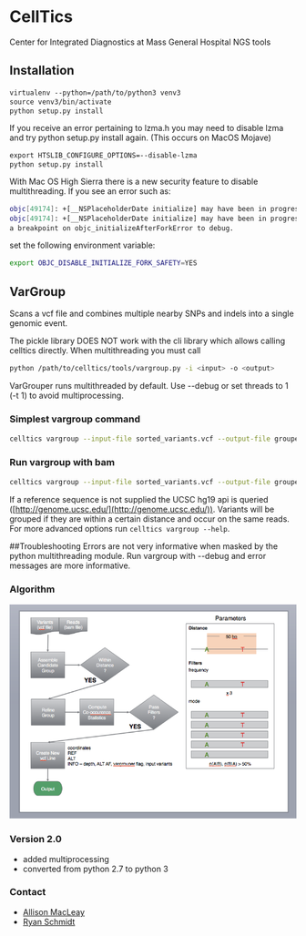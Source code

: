 # CellTics
Center for Integrated Diagnostics at Mass General Hospital NGS tools

## Installation
```
virtualenv --python=/path/to/python3 venv3
source venv3/bin/activate
python setup.py install
```

If you receive an error pertaining to lzma.h you may need to disable lzma and try python setup.py install again. (This occurs on MacOS Mojave)
```
export HTSLIB_CONFIGURE_OPTIONS=--disable-lzma
python setup.py install
```

With Mac OS High Sierra there is a new security feature to disable multithreading.  If you see an error such as:

```bash
objc[49174]: +[__NSPlaceholderDate initialize] may have been in progress in another thread when fork() was called.                                                                                          
objc[49174]: +[__NSPlaceholderDate initialize] may have been in progress in another thread when fork() was called. We cannot safely call it or ignore it in the fork() child process. Crashing instead. Set 
a breakpoint on objc_initializeAfterForkError to debug.
```

set the following environment variable:
```bash
export OBJC_DISABLE_INITIALIZE_FORK_SAFETY=YES

```

## VarGroup
Scans a vcf file and combines multiple nearby SNPs and indels into a single genomic event.

The pickle library DOES NOT work with the cli library which allows calling celltics directly.  When multithreading you must call

```bash
python /path/to/celltics/tools/vargroup.py -i <input> -o <output>
```

VarGrouper runs multithreaded by default.  Use --debug or set threads to 1 (-t 1) to avoid multiprocessing.

### Simplest vargroup command
```bash
celltics vargroup --input-file sorted_variants.vcf --output-file grouped_variants.vcf --ref-seq hg19.fasta -t 1
```

### Run vargroup with bam
```bash
celltics vargroup --input-file sorted_variants.vcf --output-file grouped_variants.vcf --bam-file sorted_alignment.bam --ref-seq hg19.fasta -t 1
```
If a reference sequence is not supplied the UCSC hg19 api is queried ([http://genome.ucsc.edu/](http://genome.ucsc.edu/)).  Variants will be grouped if they are within a certain distance and occur on the same reads.  For more advanced options run ```celltics vargroup --help```.

##Troubleshooting
Errors are not very informative when masked by the python multithreading module.  Run vargroup with --debug and error messages are more informative.

### Algorithm
![VarGrouper](https://github.com/MGHComputationalPathology/CellTics/blob/master/celltics/docs/graphics/vargrouper_flow.png)

### Version 2.0
- added multiprocessing
- converted from python 2.7 to python 3

### Contact

* [Allison MacLeay](mailto:allison.macleay@gmail.com)
* [Ryan Schmidt](mailto:RSCHMIDT@BWH.HARVARD.EDU)
